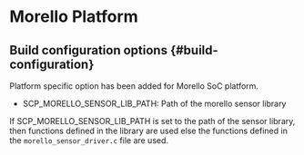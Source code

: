 # Morello Platform

## Build configuration options {#build-configuration}
Platform specific option has been added for Morello SoC platform.

- SCP_MORELLO_SENSOR_LIB_PATH: Path of the morello sensor library

If SCP_MORELLO_SENSOR_LIB_PATH is set to the path of the sensor
library, then functions defined in the library are used else the
functions defined in the `morello_sensor_driver.c` file are used.
